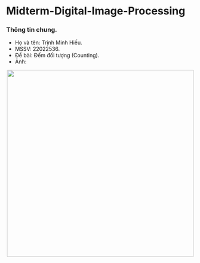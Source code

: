 # Midterm-Digital-Image-Processing
### Thông tin chung.
- Họ và tên: Trịnh Minh Hiếu.
- MSSV: 22022536.
- Đề bài: Đếm đối tượng (Counting).
- Ảnh:
<p align="center">
  <img src="https://github.com/user-attachments/assets/45d9cebf-f57d-44ec-bdf7-f8776ac87142" width="500">
</p>

